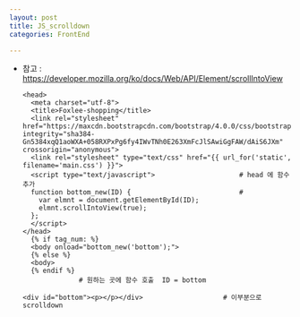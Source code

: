 ```yaml
---
layout: post
title: JS_scrolldown
categories: FrontEnd

---
```

* 참고 : https://developer.mozilla.org/ko/docs/Web/API/Element/scrollIntoView

      <head>
        <meta charset="utf-8">
        <title>Foxlee-shopping</title>
        <link rel="stylesheet" href="https://maxcdn.bootstrapcdn.com/bootstrap/4.0.0/css/bootstrap.min.css" integrity="sha384-Gn5384xqQ1aoWXA+058RXPxPg6fy4IWvTNh0E263XmFcJlSAwiGgFAW/dAiS6JXm" crossorigin="anonymous">
        <link rel="stylesheet" type="text/css" href="{{ url_for('static', filename='main.css') }}">
        <script type="text/javascript">                     # head 에 함수 추가
        function bottom_new(ID) {                           # 
          var elmnt = document.getElementById(ID);
          elmnt.scrollIntoView(true);
        };
        </script>
      </head>
        {% if tag_num: %}
        <body onload="bottom_new('bottom');">
        {% else %}
        <body>
        {% endif %}
                    # 원하는 곳에 함수 호출  ID = bottom
      
      <div id="bottom"><p></p></div>                    # 이부분으로 scrolldown 
      
